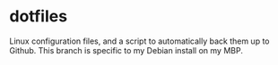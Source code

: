 # dotfiles
Linux configuration files, and a script to automatically back them up to Github. This branch is specific to my Debian install on my MBP.
